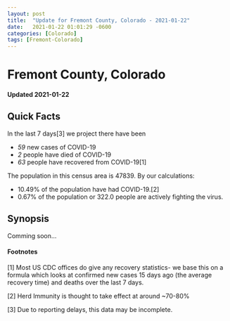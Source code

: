 ```yaml
---
layout: post
title:  "Update for Fremont County, Colorado - 2021-01-22"
date:   2021-01-22 01:01:29 -0600
categories: [Colorado]
tags: [Fremont-Colorado]
---
```


# Fremont County, Colorado
#### Updated 2021-01-22

## Quick Facts

In the last 7 days[3] we project there have been
- *59* new cases of COVID-19
- *2* people have died of COVID-19
- *63* people have recovered from COVID-19[1]

The population in this census area is 47839. By our calculations:
- 10.49% of the population have had COVID-19.[2]
- 0.67% of the population or 322.0 people are actively fighting the virus.

## Synopsis

Comming soon...


#### Footnotes

[1] Most US CDC offices do give any recovery statistics- we base this on a formula which looks at confirmed new cases
15 days ago (the average recovery time) and deaths over the last 7 days.

[2] Herd Immunity is thought to take effect at around ~70-80%

[3] Due to reporting delays, this data may be incomplete.
 
    